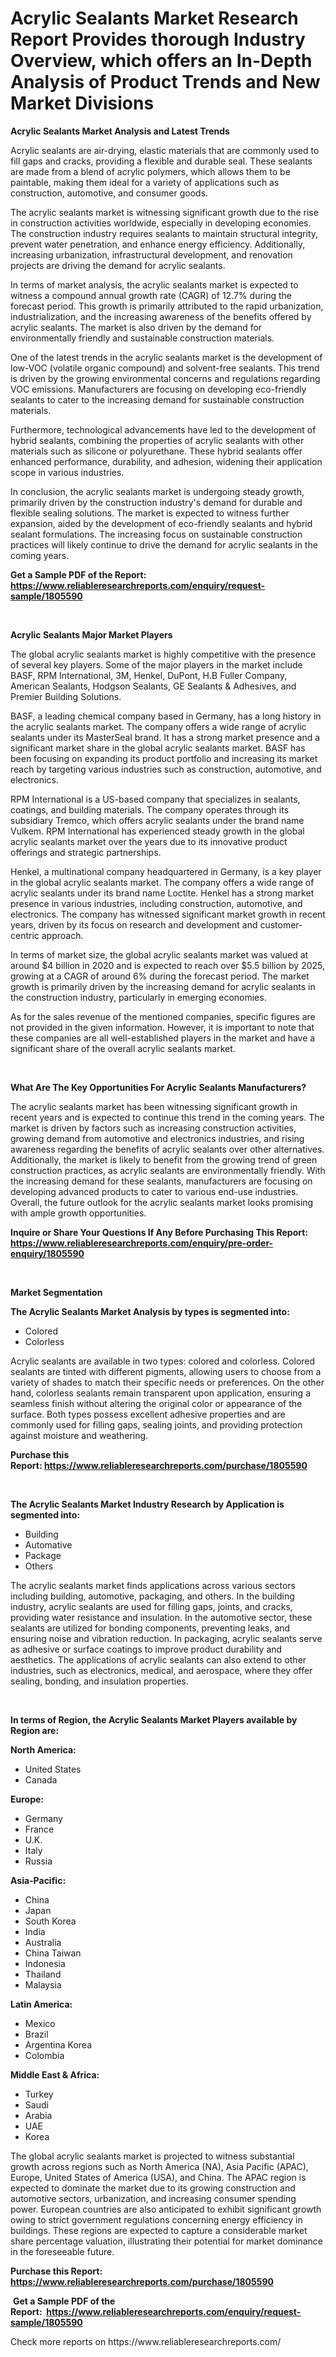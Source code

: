 <p><h1>Acrylic Sealants Market Research Report Provides thorough Industry Overview, which offers an In-Depth Analysis of Product Trends and New Market Divisions</h1></p><p><strong>Acrylic Sealants Market Analysis and Latest Trends</strong></p>
<p><p>Acrylic sealants are air-drying, elastic materials that are commonly used to fill gaps and cracks, providing a flexible and durable seal. These sealants are made from a blend of acrylic polymers, which allows them to be paintable, making them ideal for a variety of applications such as construction, automotive, and consumer goods.</p><p>The acrylic sealants market is witnessing significant growth due to the rise in construction activities worldwide, especially in developing economies. The construction industry requires sealants to maintain structural integrity, prevent water penetration, and enhance energy efficiency. Additionally, increasing urbanization, infrastructural development, and renovation projects are driving the demand for acrylic sealants.</p><p>In terms of market analysis, the acrylic sealants market is expected to witness a compound annual growth rate (CAGR) of 12.7% during the forecast period. This growth is primarily attributed to the rapid urbanization, industrialization, and the increasing awareness of the benefits offered by acrylic sealants. The market is also driven by the demand for environmentally friendly and sustainable construction materials.</p><p>One of the latest trends in the acrylic sealants market is the development of low-VOC (volatile organic compound) and solvent-free sealants. This trend is driven by the growing environmental concerns and regulations regarding VOC emissions. Manufacturers are focusing on developing eco-friendly sealants to cater to the increasing demand for sustainable construction materials.</p><p>Furthermore, technological advancements have led to the development of hybrid sealants, combining the properties of acrylic sealants with other materials such as silicone or polyurethane. These hybrid sealants offer enhanced performance, durability, and adhesion, widening their application scope in various industries.</p><p>In conclusion, the acrylic sealants market is undergoing steady growth, primarily driven by the construction industry's demand for durable and flexible sealing solutions. The market is expected to witness further expansion, aided by the development of eco-friendly sealants and hybrid sealant formulations. The increasing focus on sustainable construction practices will likely continue to drive the demand for acrylic sealants in the coming years.</p></p>
<p><strong>Get a Sample PDF of the Report:&nbsp; <a href="https://www.reliableresearchreports.com/enquiry/request-sample/1805590">https://www.reliableresearchreports.com/enquiry/request-sample/1805590</a></strong></p>
<p>&nbsp;</p>
<p><strong>Acrylic Sealants Major Market Players</strong></p>
<p><p>The global acrylic sealants market is highly competitive with the presence of several key players. Some of the major players in the market include BASF, RPM International, 3M, Henkel, DuPont, H.B Fuller Company, American Sealants, Hodgson Sealants, GE Sealants & Adhesives, and Premier Building Solutions.</p><p>BASF, a leading chemical company based in Germany, has a long history in the acrylic sealants market. The company offers a wide range of acrylic sealants under its MasterSeal brand. It has a strong market presence and a significant market share in the global acrylic sealants market. BASF has been focusing on expanding its product portfolio and increasing its market reach by targeting various industries such as construction, automotive, and electronics.</p><p>RPM International is a US-based company that specializes in sealants, coatings, and building materials. The company operates through its subsidiary Tremco, which offers acrylic sealants under the brand name Vulkem. RPM International has experienced steady growth in the global acrylic sealants market over the years due to its innovative product offerings and strategic partnerships.</p><p>Henkel, a multinational company headquartered in Germany, is a key player in the global acrylic sealants market. The company offers a wide range of acrylic sealants under its brand name Loctite. Henkel has a strong market presence in various industries, including construction, automotive, and electronics. The company has witnessed significant market growth in recent years, driven by its focus on research and development and customer-centric approach.</p><p>In terms of market size, the global acrylic sealants market was valued at around $4 billion in 2020 and is expected to reach over $5.5 billion by 2025, growing at a CAGR of around 6% during the forecast period. The market growth is primarily driven by the increasing demand for acrylic sealants in the construction industry, particularly in emerging economies.</p><p>As for the sales revenue of the mentioned companies, specific figures are not provided in the given information. However, it is important to note that these companies are all well-established players in the market and have a significant share of the overall acrylic sealants market.</p></p>
<p>&nbsp;</p>
<p><strong>What Are The Key Opportunities For Acrylic Sealants Manufacturers?</strong></p>
<p><p>The acrylic sealants market has been witnessing significant growth in recent years and is expected to continue this trend in the coming years. The market is driven by factors such as increasing construction activities, growing demand from automotive and electronics industries, and rising awareness regarding the benefits of acrylic sealants over other alternatives. Additionally, the market is likely to benefit from the growing trend of green construction practices, as acrylic sealants are environmentally friendly. With the increasing demand for these sealants, manufacturers are focusing on developing advanced products to cater to various end-use industries. Overall, the future outlook for the acrylic sealants market looks promising with ample growth opportunities.</p></p>
<p><strong>Inquire or Share Your Questions If Any Before Purchasing This Report: <a href="https://www.reliableresearchreports.com/enquiry/pre-order-enquiry/1805590">https://www.reliableresearchreports.com/enquiry/pre-order-enquiry/1805590</a></strong></p>
<p>&nbsp;</p>
<p><strong>Market Segmentation</strong></p>
<p><strong>The Acrylic Sealants Market Analysis by types is segmented into:</strong></p>
<p><ul><li>Colored</li><li>Colorless</li></ul></p>
<p><p>Acrylic sealants are available in two types: colored and colorless. Colored sealants are tinted with different pigments, allowing users to choose from a variety of shades to match their specific needs or preferences. On the other hand, colorless sealants remain transparent upon application, ensuring a seamless finish without altering the original color or appearance of the surface. Both types possess excellent adhesive properties and are commonly used for filling gaps, sealing joints, and providing protection against moisture and weathering.</p></p>
<p><strong>Purchase this Report:&nbsp;<a href="https://www.reliableresearchreports.com/purchase/1805590">https://www.reliableresearchreports.com/purchase/1805590</a></strong></p>
<p>&nbsp;</p>
<p><strong>The Acrylic Sealants Market Industry Research by Application is segmented into:</strong></p>
<p><ul><li>Building</li><li>Automative</li><li>Package</li><li>Others</li></ul></p>
<p><p>The acrylic sealants market finds applications across various sectors including building, automotive, packaging, and others. In the building industry, acrylic sealants are used for filling gaps, joints, and cracks, providing water resistance and insulation. In the automotive sector, these sealants are utilized for bonding components, preventing leaks, and ensuring noise and vibration reduction. In packaging, acrylic sealants serve as adhesive or surface coatings to improve product durability and aesthetics. The applications of acrylic sealants can also extend to other industries, such as electronics, medical, and aerospace, where they offer sealing, bonding, and insulation properties.</p></p>
<p>&nbsp;</p>
<p><strong>In terms of Region, the Acrylic Sealants Market Players available by Region are:</strong></p>
<p>
    <p> <strong> North America: </strong>
        <ul>
            <li>United States</li>
            <li>Canada</li>
        </ul>
        </p> 
    <p> <strong> Europe: </strong>
        <ul>
            <li>Germany</li>
            <li>France</li>
            <li>U.K.</li>
            <li>Italy</li>
            <li>Russia</li>
        </ul>
        </p> 
    <p> <strong> Asia-Pacific: </strong>
        <ul>
            <li>China</li>
            <li>Japan</li>
            <li>South Korea</li>
            <li>India</li>
            <li>Australia</li>
            <li>China Taiwan</li>
            <li>Indonesia</li>
            <li>Thailand</li>
            <li>Malaysia</li>
        </ul>
        </p> 
    <p> <strong> Latin America: </strong>
        <ul>
            <li>Mexico</li>
            <li>Brazil</li>
            <li>Argentina Korea</li>
            <li>Colombia</li>
        </ul>
        </p> 
    <p> <strong> Middle East & Africa: </strong>
        <ul>
            <li>Turkey</li>
            <li>Saudi</li>
            <li>Arabia</li>
            <li>UAE</li>
            <li>Korea</li>
        </ul>
    </p>
    </p>
<p><p>The global acrylic sealants market is projected to witness substantial growth across regions such as North America (NA), Asia Pacific (APAC), Europe, United States of America (USA), and China. The APAC region is expected to dominate the market due to its growing construction and automotive sectors, urbanization, and increasing consumer spending power. European countries are also anticipated to exhibit significant growth owing to strict government regulations concerning energy efficiency in buildings. These regions are expected to capture a considerable market share percentage valuation, illustrating their potential for market dominance in the foreseeable future.</p></p>
<p><strong>Purchase this Report: <a href="https://www.reliableresearchreports.com/purchase/1805590">https://www.reliableresearchreports.com/purchase/1805590</a></strong></p>
<p>&nbsp;<strong>Get a Sample PDF of the Report:&nbsp;&nbsp;<a href="https://www.reliableresearchreports.com/enquiry/request-sample/1805590">https://www.reliableresearchreports.com/enquiry/request-sample/1805590</a></strong></p>
<p><strong></strong></p>
<p>Check more reports on https://www.reliableresearchreports.com/</p>